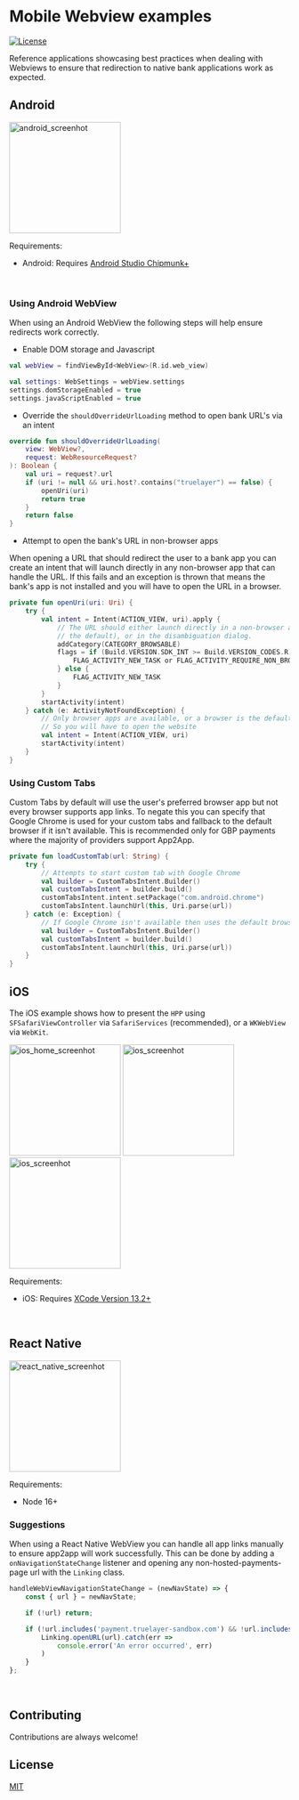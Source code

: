 # Mobile Webview examples
[![License](https://img.shields.io/:license-mit-blue.svg)](https://truelayer.mit-license.org/)

Reference applications showcasing best practices when dealing with Webviews to ensure that redirection to native bank applications work as expected.

## Android

<img src="android_screenshot.png" width="200"  alt="android_screenhot"/>

<br/>


Requirements:
- Android: Requires [Android Studio Chipmunk+](https://developer.android.com/studio)

<br/>

### Using Android WebView
When using an Android WebView the following steps will help ensure redirects work correctly.

- Enable DOM storage and Javascript 
``` kotlin
val webView = findViewById<WebView>(R.id.web_view)

val settings: WebSettings = webView.settings
settings.domStorageEnabled = true
settings.javaScriptEnabled = true
```

- Override the `shouldOverrideUrlLoading` method to open bank URL's via an intent
``` kotlin
override fun shouldOverrideUrlLoading(
    view: WebView?,
    request: WebResourceRequest?
): Boolean {
    val uri = request?.url
    if (uri != null && uri.host?.contains("truelayer") == false) {
        openUri(uri)
        return true
    }
    return false
}
```

- Attempt to open the bank's URL in non-browser apps

When opening a URL that should redirect the user to a bank app you can create an intent that will launch directly in any non-browser app that can handle the URL. If this fails and an exception is thrown that means the bank's app is not installed and you will have to open the URL in a browser.
``` kotlin
private fun openUri(uri: Uri) {
    try {
        val intent = Intent(ACTION_VIEW, uri).apply {
            // The URL should either launch directly in a non-browser app (if it's
            // the default), or in the disambiguation dialog.
            addCategory(CATEGORY_BROWSABLE)
            flags = if (Build.VERSION.SDK_INT >= Build.VERSION_CODES.R) {
                FLAG_ACTIVITY_NEW_TASK or FLAG_ACTIVITY_REQUIRE_NON_BROWSER
            } else {
                FLAG_ACTIVITY_NEW_TASK
            }
        }
        startActivity(intent)
    } catch (e: ActivityNotFoundException) {
        // Only browser apps are available, or a browser is the default.
        // So you will have to open the website
        val intent = Intent(ACTION_VIEW, uri)
        startActivity(intent)
    }
}
```

### Using Custom Tabs
Custom Tabs by default will use the user's preferred browser app but not every browser supports app links. To negate this you can specify that Google Chrome is used for your custom tabs and fallback to the default browser if it isn't available. This is recommended only for GBP payments where the majority of providers support App2App.

```kotlin
private fun loadCustomTab(url: String) {
    try {
        // Attempts to start custom tab with Google Chrome
        val builder = CustomTabsIntent.Builder()
        val customTabsIntent = builder.build()
        customTabsIntent.intent.setPackage("com.android.chrome")
        customTabsIntent.launchUrl(this, Uri.parse(url))
    } catch (e: Exception) {
        // If Google Chrome isn't available then uses the default browser
        val builder = CustomTabsIntent.Builder()
        val customTabsIntent = builder.build()
        customTabsIntent.launchUrl(this, Uri.parse(url))
    }
}
```

## iOS

The iOS example shows how to present the `HPP` using `SFSafariViewController` via `SafariServices` (recommended), or a `WKWebView` via `WebKit`.

<img src="ios_home_screenshot.png" width="200"  alt="ios_home_screenhot"/>

<img src="ios_sfvc_screenshot.png" width="200"  alt="ios_screenhot"/>

<img src="ios_sfvc_screenshot_2.png" width="200"  alt="ios_screenhot"/>

<br/>

Requirements:
- iOS: Requires [XCode Version 13.2+](https://developer.apple.com/xcode/)

<br/>

## React Native
<img src="react-native-screenshot.png" width="200"  alt="react_native_screenhot"/>

<br/>

Requirements:
- Node 16+

### Suggestions
When using a React Native WebView you can handle all app links manually to ensure app2app will work successfully. This can be done by adding a `onNavigationStateChange` listener and opening any non-hosted-payments-page url with the `Linking` class.
``` javascript
handleWebViewNavigationStateChange = (newNavState) => {
    const { url } = newNavState;

    if (!url) return;

    if (!url.includes('payment.truelayer-sandbox.com') && !url.includes('payment.truelayer.com')) {
        Linking.openURL(url).catch(err =>
            console.error('An error occurred', err)
        )    
    }
};
```

<br/>

## Contributing
Contributions are always welcome!

## License

[MIT](LICENSE)

